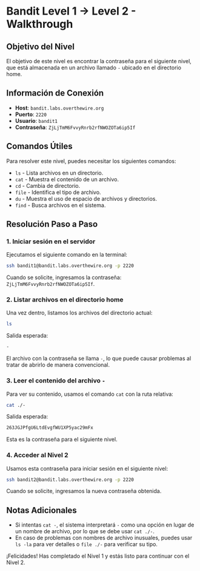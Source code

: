 # Bandit Level 1 → Level 2 - Walkthrough

## Objetivo del Nivel

El objetivo de este nivel es encontrar la contraseña para el siguiente nivel, que está almacenada en un archivo llamado `-` ubicado en el directorio home.

## Información de Conexión

- **Host**: `bandit.labs.overthewire.org`
- **Puerto**: `2220`
- **Usuario**: `bandit1`
- **Contraseña**: `ZjLjTmM6FvvyRnrb2rfNWOZOTa6ip5If`

## Comandos Útiles

Para resolver este nivel, puedes necesitar los siguientes comandos:
- `ls` - Lista archivos en un directorio.
- `cat` - Muestra el contenido de un archivo.
- `cd` - Cambia de directorio.
- `file` - Identifica el tipo de archivo.
- `du` - Muestra el uso de espacio de archivos y directorios.
- `find` - Busca archivos en el sistema.

## Resolución Paso a Paso

### 1. Iniciar sesión en el servidor

Ejecutamos el siguiente comando en la terminal:

```sh
ssh bandit1@bandit.labs.overthewire.org -p 2220
```

Cuando se solicite, ingresamos la contraseña: `ZjLjTmM6FvvyRnrb2rfNWOZOTa6ip5If`.

### 2. Listar archivos en el directorio home

Una vez dentro, listamos los archivos del directorio actual:

```sh
ls
```

Salida esperada:

```sh
-
```

El archivo con la contraseña se llama `-`, lo que puede causar problemas al tratar de abrirlo de manera convencional.

### 3. Leer el contenido del archivo `-`

Para ver su contenido, usamos el comando `cat` con la ruta relativa:

```sh
cat ./-
```

Salida esperada:

```sh
263JGJPfgU6LtdEvgfWU1XP5yac29mFx
```

Esta es la contraseña para el siguiente nivel.

### 4. Acceder al Nivel 2

Usamos esta contraseña para iniciar sesión en el siguiente nivel:

```sh
ssh bandit2@bandit.labs.overthewire.org -p 2220
```

Cuando se solicite, ingresamos la nueva contraseña obtenida.

## Notas Adicionales

- Si intentas `cat -`, el sistema interpretará `-` como una opción en lugar de un nombre de archivo, por lo que se debe usar `cat ./-`.
- En caso de problemas con nombres de archivo inusuales, puedes usar `ls -la` para ver detalles o `file ./-` para verificar su tipo.

¡Felicidades! Has completado el Nivel 1 y estás listo para continuar con el Nivel 2.

